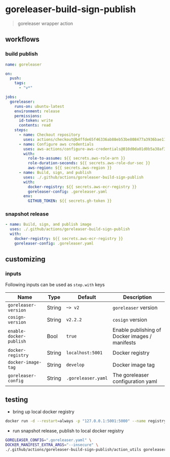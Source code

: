 # goreleaser-build-sign-publish

> goreleaser wrapper action

## workflows

### build publish

```yaml
name: goreleaser

on:
  push:
    tags:
      - "v*"

jobs:
  goreleaser:
    runs-on: ubuntu-latest
    environment: release
    permissions:
      id-token: write
      contents: read
    steps:
      - name: Checkout repository
        uses: actions/checkout@b4ffde65f46336ab88eb53be808477a3936bae11 # v4.1.1
      - name: Configure aws credentials
        uses: aws-actions/configure-aws-credentials@010d0da01d0b5a38af31e9c3470dbfdabdecca3a # v4.0.1
        with:
          role-to-assume: ${{ secrets.aws-role-arn }}
          role-duration-seconds: ${{ secrets.aws-role-dur-sec }}
          aws-region: ${{ secrets.aws-region }}
      - name: Build, sign, and publish
        uses: ./.github/actions/goreleaser-build-sign-publish
        with:
          docker-registry: ${{ secrets.aws-ecr-registry }}
          goreleaser-config: .goreleaser.yaml
        env:
          GITHUB_TOKEN: ${{ secrets.gh-token }}
```

### snapshot release

```yaml
- name: Build, sign, and publish image
  uses: ./.github/actions/goreleaser-build-sign-publish
  with:
    docker-registry: ${{ secrets.aws-ecr-registry }}
    goreleaser-config: .goreleaser.yaml
```

## customizing

### inputs

Following inputs can be used as `step.with` keys

| Name                         | Type   | Default            | Description                                                             |
| ---------------------------- | ------ | ------------------ | ----------------------------------------------------------------------- |
| `goreleaser-version`         | String | `~> v2`            | `goreleaser` version                                                    |
| `cosign-version`             | String | `v2.2.2`           | `cosign` version                                                        |
| `enable-docker-publish`      | Bool   | `true`             | Enable publishing of Docker images / manifests                          |
| `docker-registry`            | String | `localhost:5001`   | Docker registry                                                         |
| `docker-image-tag`           | String | `develop`          | Docker image tag                                                        |
| `goreleaser-config`          | String | `.goreleaser.yaml` | The goreleaser configuration yaml                                       |

## testing

- bring up local docker registry

```sh
docker run -d --restart=always -p "127.0.0.1:5001:5000" --name registry registry:2
```

- run snapshot release, publish to local docker registry

```sh
GORELEASER_CONFIG=".goreleaser.yaml" \
DOCKER_MANIFEST_EXTRA_ARGS="--insecure" \
./.github/actions/goreleaser-build-sign-publish/action_utils goreleaser_release
```
